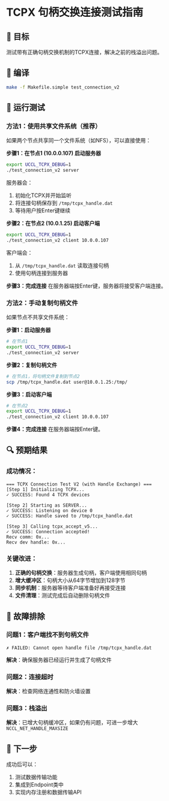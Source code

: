 # TCPX 句柄交换连接测试指南

## 🎯 目标
测试带有正确句柄交换机制的TCPX连接，解决之前的栈溢出问题。

## 🔧 编译
```bash
make -f Makefile.simple test_connection_v2
```

## 🚀 运行测试

### 方法1：使用共享文件系统（推荐）

如果两个节点共享同一个文件系统（如NFS），可以直接使用：

**步骤1：在节点1 (10.0.0.107) 启动服务器**
```bash
export UCCL_TCPX_DEBUG=1
./test_connection_v2 server
```

服务器会：
1. 初始化TCPX并开始监听
2. 将连接句柄保存到 `/tmp/tcpx_handle.dat`
3. 等待用户按Enter键继续

**步骤2：在节点2 (10.0.1.25) 启动客户端**
```bash
export UCCL_TCPX_DEBUG=1
./test_connection_v2 client 10.0.0.107
```

客户端会：
1. 从 `/tmp/tcpx_handle.dat` 读取连接句柄
2. 使用句柄连接到服务器

**步骤3：完成连接**
在服务器端按Enter键，服务器将接受客户端连接。

### 方法2：手动复制句柄文件

如果节点不共享文件系统：

**步骤1：启动服务器**
```bash
# 在节点1
export UCCL_TCPX_DEBUG=1
./test_connection_v2 server
```

**步骤2：复制句柄文件**
```bash
# 在节点1，将句柄文件复制到节点2
scp /tmp/tcpx_handle.dat user@10.0.1.25:/tmp/
```

**步骤3：启动客户端**
```bash
# 在节点2
export UCCL_TCPX_DEBUG=1
./test_connection_v2 client 10.0.0.107
```

**步骤4：完成连接**
在服务器端按Enter键。

## 🔍 预期结果

### 成功情况：
```
=== TCPX Connection Test V2 (with Handle Exchange) ===
[Step 1] Initializing TCPX...
✓ SUCCESS: Found 4 TCPX devices

[Step 2] Starting as SERVER...
✓ SUCCESS: Listening on device 0
✓ SUCCESS: Handle saved to /tmp/tcpx_handle.dat

[Step 3] Calling tcpx_accept_v5...
✓ SUCCESS: Connection accepted!
Recv comm: 0x...
Recv dev handle: 0x...
```

### 关键改进：
1. **正确的句柄交换**：服务器生成句柄，客户端使用相同句柄
2. **增大缓冲区**：句柄大小从64字节增加到128字节
3. **同步机制**：服务器等待客户端准备好再接受连接
4. **文件清理**：测试完成后自动删除句柄文件

## 🐛 故障排除

### 问题1：客户端找不到句柄文件
```
✗ FAILED: Cannot open handle file /tmp/tcpx_handle.dat
```
**解决**：确保服务器已经运行并生成了句柄文件

### 问题2：连接超时
**解决**：检查网络连通性和防火墙设置

### 问题3：栈溢出
**解决**：已增大句柄缓冲区，如果仍有问题，可进一步增大`NCCL_NET_HANDLE_MAXSIZE`

## 📝 下一步

成功后可以：
1. 测试数据传输功能
2. 集成到Endpoint类中
3. 实现内存注册和数据传输API
